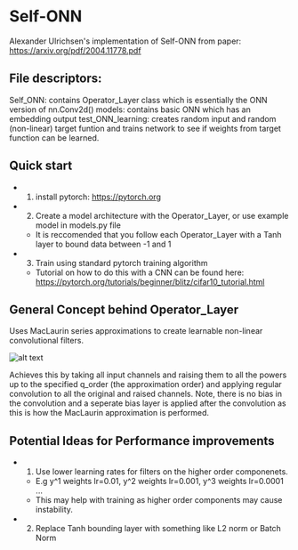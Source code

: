 # Self-ONN #

Alexander Ulrichsen's implementation of Self-ONN from paper: https://arxiv.org/pdf/2004.11778.pdf

## File descriptors: ##

Self_ONN:           contains Operator_Layer class which is essentially the ONN version of nn.Conv2d()
models:             contains basic ONN which has an embedding output
test_ONN_learning:  creates random input and random (non-linear) target funtion and trains network to see if weights from target function can be learned.

## Quick start ##

* 1) install pytorch: https://pytorch.org
* 2) Create a model architecture with the Operator_Layer, or use example model in models.py file
    * It is reccomended that you follow each Operator_Layer with a Tanh layer to bound data between -1 and 1
* 3) Train using standard pytorch training algorithm
    * Tutorial on how to do this with a CNN can be found here: https://pytorch.org/tutorials/beginner/blitz/cifar10_tutorial.html

## General Concept behind Operator_Layer ##

Uses MacLaurin series approximations to create learnable non-linear convolutional filters.

![alt text](https://github.com/aulrichsen/Self-ONN/blob/main/MacLaurin_Series.png?raw=true)

Achieves this by taking all input channels and raising them to all the powers up to the specified q_order (the approximation order) and applying regular convolution to all the original and raised channels. Note, there is no bias in the convolution and a seperate bias layer is applied after the convolution as this is how the MacLaurin approximation is performed.

## Potential Ideas for Performance improvements ##

* 1) Use lower learning rates for filters on the higher order componenets.
    * E.g y^1 weights lr=0.01, y^2 weights lr=0.001, y^3 weights lr=0.0001 ...
    * This may help with training as higher order components may cause instability.

* 2) Replace Tanh bounding layer with something like L2 norm or Batch Norm
